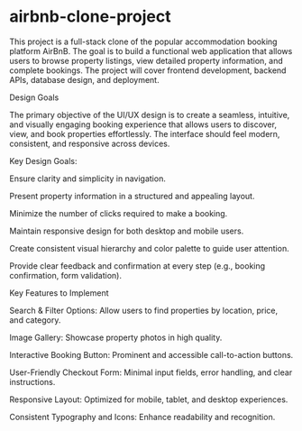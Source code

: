 # airbnb-clone-project
This project is a full-stack clone of the popular accommodation booking platform AirBnB. The goal is to build a functional web application that allows users to browse property listings, view detailed property information, and complete bookings. The project will cover frontend development, backend APIs, database design, and deployment.


Design Goals

The primary objective of the UI/UX design is to create a seamless, intuitive, and visually engaging booking experience that allows users to discover, view, and book properties effortlessly. The interface should feel modern, consistent, and responsive across devices.

Key Design Goals:

Ensure clarity and simplicity in navigation.

Present property information in a structured and appealing layout.

Minimize the number of clicks required to make a booking.

Maintain responsive design for both desktop and mobile users.

Create consistent visual hierarchy and color palette to guide user attention.

Provide clear feedback and confirmation at every step (e.g., booking confirmation, form validation).

 Key Features to Implement

Search & Filter Options: Allow users to find properties by location, price, and category.

Image Gallery: Showcase property photos in high quality.

Interactive Booking Button: Prominent and accessible call-to-action buttons.

User-Friendly Checkout Form: Minimal input fields, error handling, and clear instructions.

Responsive Layout: Optimized for mobile, tablet, and desktop experiences.

Consistent Typography and Icons: Enhance readability and recognition.
